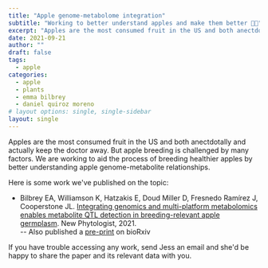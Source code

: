 ```yaml
---
title: "Apple genome-metabolome integration"
subtitle: "Working to better understand apples and make them better 🍎🍏"
excerpt: "Apples are the most consumed fruit in the US and both anectdotally and actually keep the doctor away.  But apple breeding is challenged by many factors.  We are working to aid the process of breeding healthier apples by better understanding apple genome-metabolite relationships."
date: 2021-09-21
author: ""
draft: false
tags:
  - apple
categories:
  - apple
  - plants
  - emma bilbrey
  - daniel quiroz moreno
# layout options: single, single-sidebar
layout: single
---
```


Apples are the most consumed fruit in the US and both anectdotally and actually keep the doctor away.  But apple breeding is challenged by many factors.  We are working to aid the process of breeding healthier apples by better understanding apple genome-metabolite relationships.

Here is some work we've published on the topic:

- Bilbrey EA, Williamson K, Hatzakis E, Doud Miller D, Fresnedo Ramírez J, Cooperstone JL. [Integrating genomics and multi-platform metabolomics enables metabolite QTL detection in breeding-relevant apple germplasm](https://doi.org/10.1111/nph.17693). New Phytologist, 2021. <br>
-- Also published a [pre-print](https://doi.org/10.1101/2021.02.18.431481) on bioRxiv

If you have trouble accessing any work, send Jess an email and she'd be happy to share the paper and its relevant data with you.


